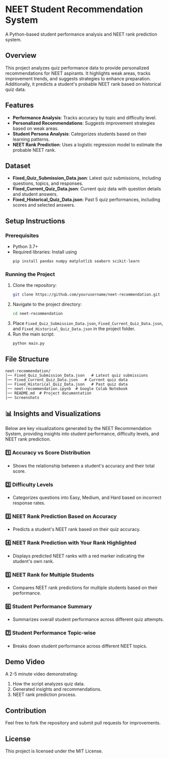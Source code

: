 # NEET Student Recommendation System
A Python-based student performance analysis and NEET rank prediction system.

## Overview
This project analyzes quiz performance data to provide personalized recommendations for NEET aspirants. It highlights weak areas, tracks improvement trends, and suggests strategies to enhance preparation. Additionally, it predicts a student's probable NEET rank based on historical quiz data.

## Features
- **Performance Analysis**: Tracks accuracy by topic and difficulty level.
- **Personalized Recommendations**: Suggests improvement strategies based on weak areas.
- **Student Persona Analysis**: Categorizes students based on their learning patterns.
- **NEET Rank Prediction**: Uses a logistic regression model to estimate the probable NEET rank.

## Dataset
- **Fixed_Quiz_Submission_Data.json**: Latest quiz submissions, including questions, topics, and responses.
- **Fixed_Current_Quiz_Data.json**: Current quiz data with question details and student answers.
- **Fixed_Historical_Quiz_Data.json**: Past 5 quiz performances, including scores and selected answers.

## Setup Instructions
### Prerequisites
- Python 3.7+
- Required libraries: Install using
  ```bash
  pip install pandas numpy matplotlib seaborn scikit-learn
  ```

### Running the Project
1. Clone the repository:
   ```bash
   git clone https://github.com/yourusername/neet-recommendation.git
   ```
2. Navigate to the project directory:
   ```bash
   cd neet-recommendation
   ```
3. Place `Fixed_Quiz_Submission_Data.json`, `Fixed_Current_Quiz_Data.json`, and `Fixed_Historical_Quiz_Data.json` in the project folder.
4. Run the main script:
   ```bash
   python main.py
   ```

## File Structure
```
neet-recommendation/
│── Fixed_Quiz_Submission_Data.json   # Latest quiz submissions
│── Fixed_Current_Quiz_Data.json   # Current quiz data
│── Fixed_Historical_Quiz_Data.json   # Past quiz data
│── neet-recommendation.ipynb  # Google Colab Notebook
│── README.md  # Project documentation
|── Screenshots
```

## 📊 Insights and Visualizations  

Below are key visualizations generated by the NEET Recommendation System, providing insights into student performance, difficulty levels, and NEET rank prediction.

### 1️⃣ Accuracy vs Score Distribution  
- Shows the relationship between a student's accuracy and their total score.  
  
### 2️⃣ Difficulty Levels  
- Categorizes questions into Easy, Medium, and Hard based on incorrect response rates.  

### 3️⃣ NEET Rank Prediction Based on Accuracy  
- Predicts a student's NEET rank based on their quiz accuracy.   

### 4️⃣ NEET Rank Prediction with Your Rank Highlighted  
- Displays predicted NEET ranks with a red marker indicating the student's own rank.   

### 5️⃣ NEET Rank for Multiple Students  
- Compares NEET rank predictions for multiple students based on their performance.  

### 6️⃣ Student Performance Summary  
- Summarizes overall student performance across different quiz attempts.  

### 7️⃣ Student Performance Topic-wise  
- Breaks down student performance across different NEET topics.  


## Demo Video
A 2-5 minute video demonstrating:
1. How the script analyzes quiz data.
2. Generated insights and recommendations.
3. NEET rank prediction process.

## Contribution
Feel free to fork the repository and submit pull requests for improvements.

## License
This project is licensed under the MIT License.


